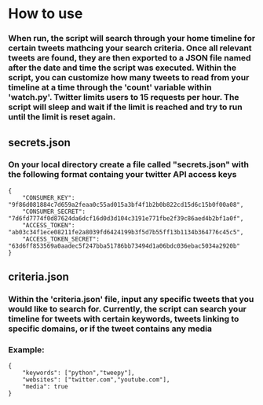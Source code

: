 # How to use

### When run, the script will search through your home timeline for certain tweets mathcing your search criteria. Once all relevant tweets are found, they are then exported to a JSON file named after the date and time the script was executed. Within the script, you can customize how many tweets to read from your timeline at a time through the 'count' variable within 'watch.py'. Twitter limits users to 15 requests per hour. The script will sleep and wait if the limit is reached and try to run until the limit is reset again.

## secrets.json

### On your local directory create a file called "secrets.json" with the following format containg your twitter API access keys

```shell
{
    "CONSUMER_KEY": "9f86d081884c7d659a2feaa0c55ad015a3bf4f1b2b0b822cd15d6c15b0f00a08",
    "CONSUMER_SECRET": "7d6fd7774f0d87624da6dcf16d0d3d104c3191e771fbe2f39c86aed4b2bf1a0f",
    "ACCESS_TOKEN": "ab03c34f1ece08211fe2a8039fd6424199b3f5d7b55ff13b1134b364776c45c5",
    "ACCESS_TOKEN_SECRET": "63d6ff853569a0aadec5f247bba51786bb73494d1a06bdc036ebac5034a2920b"
}
```

## criteria.json

### Within the 'criteria.json' file, input any specific tweets that you would like to search for. Currently, the script can search your timeline for tweets with certain keywords, tweets linking to specific domains, or if the tweet contains any media

### Example:
```shell
{
    "keywords": ["python","tweepy"],
    "websites": ["twitter.com","youtube.com"],
    "media": true
}
```

